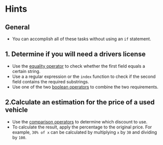 # Hints

## General

- You can accomplish all of these tasks without using an `if` statement.

## 1. Determine if you will need a drivers license

- Use the [equality operator][cmp] to check whether the first field equals a certain string.
- Use a a regular expression or the `index` function to check if the second field contains the required substrings.
- Use one of the two [boolean operators] to combine the two requirements.

## 2.Calculate an estimation for the price of a used vehicle

- Use the [comparison operators][cmp] to determine which discount to use.
- To calculate the result, apply the percentage to the original price.
  For example, `30% of x` can be calculated by multiplying `x` by `30` and dividing by `100`.

[cmp]: https://www.gnu.org/software/gawk/manual/html_node/Comparison-Operators.html
[boolean operators]: https://www.gnu.org/software/gawk/manual/html_node/Boolean-Ops.html
